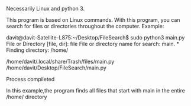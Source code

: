 Necessarily Linux and python 3.

This program is based on Linux commands.
With this program, you can search for files or directories throughout the computer.
Example:

davit@davit-Satellite-L875:~/Desktop/FileSearch$ sudo python3 main.py 
File or Directory [file, dir]: file
File or directory name for search: main. *
Finding directory: /home/

/home/davit/.local/share/Trash/files/main.py
/home/davit/Desktop/FileSearch/main.py

Process compileted

In this example,the program finds all files that start with main in the entire /home/ directory
